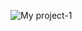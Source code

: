 ![My project-1](https://user-images.githubusercontent.com/74417113/187039799-6bdf3159-606e-4e06-9678-ee6753de1e9c.png)
